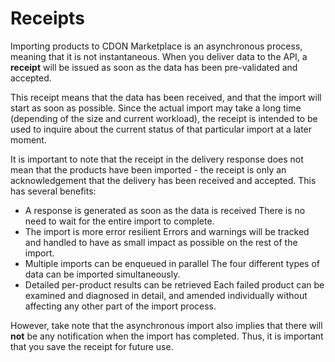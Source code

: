 # Receipts

Importing products to CDON Marketplace is an asynchronous process, meaning that it is not instantaneous. When you deliver data to the API, a **receipt** will be issued as soon as the data has been pre-validated and accepted.

This receipt means that the data has been received, and that the import will start as soon as possible. Since the actual import may take a long time (depending of the size and current workload), the receipt is intended to be used to inquire about the current status of that particular import at a later moment.

It is important to note that the receipt in the delivery response does not mean that the products have been imported - the receipt is only an acknowledgement that the delivery has been received and accepted. This has several benefits:

* A response is generated as soon as the data is received
There is no need to wait for the entire import to complete.
* The import is more error resilient
Errors and warnings will be tracked and handled to have as small impact as possible on the rest of the import.
* Multiple imports can be enqueued in parallel
The four different types of data can be imported simultaneously.
* Detailed per-product results can be retrieved
Each failed product can be examined and diagnosed in detail, and amended individually without affecting any other part of the import process.

However, take note that the asynchronous import also implies that there will **not** be any notification when the import has completed. Thus, it is important that you save the receipt for future use.